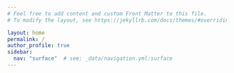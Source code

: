 ```yaml
---
# Feel free to add content and custom Front Matter to this file.
# To modify the layout, see https://jekyllrb.com/docs/themes/#overriding-theme-defaults

layout: home
permalink: /
author_profile: true
sidebar:
  nav: "surface"  # see: _data/navigation.yml:surface
---
```

